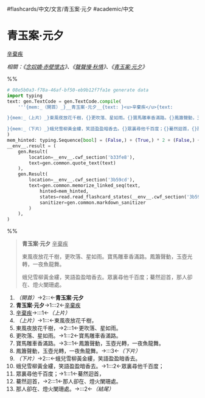 #flashcards/中文/文言/青玉案·元夕 #academic/中文

# 青玉案·元夕
<u>辛棄疾</u>

_相關：《[念奴嬌·赤壁懷古](念奴嬌·赤壁懷古.md)》、《[聲聲慢·秋情](聲聲慢·秋情.md)》、《[青玉案·元夕](青玉案·元夕.md)》_

%%
```Python
# 08e5b0a3-f78a-46af-bf50-eb9b12f7fa1e generate data
import typing
text: gen.TextCode = gen.TextCode.compile(
	'''{mem:_（開首）_}__青玉案·元夕__{text: }<u>辛棄疾</u>{text:

}{mem:_（上片）_}東風夜放花千樹，{}更吹落、星如雨。{}寶馬雕車香滿路。{}鳳簫聲動，玉壺光轉，一夜魚龍舞。{text:

}{mem:_（下片）_}蛾兒雪柳黃金縷，笑語盈盈暗香去。{}眾裏尋他千百度；{}驀然迴首，{}那人卻在、燈火闌珊處。{mem:_（結尾）_}'''
)
mem_hinted: typing.Sequence[bool] = (False,) + (True,) * 2 + (False,) + (True,) * 4 + (False,) + (True,) * 4 + (False,)
__env__.result = (
	gen.Result(
		location=__env__.cwf_section('b33fe8'),
		text=gen.common.quote_text(text)
	),
	gen.Result(
		location=__env__.cwf_section('3b59cd'),
		text=gen.common.memorize_linked_seq(text,
			hinted=mem_hinted,
			states=read.read_flashcard_states(__env__.cwf_section('3b59cd')),
			sanitizer=gen.common.markdown_sanitizer
		)
	),
)
```
%%

<!--08e5b0a3-f78a-46af-bf50-eb9b12f7fa1e generate section="b33fe8"--><!-- The following content is generated at 2022-10-18T00:13:52.355692+08:00. Any edits will be overridden! -->
> __青玉案·元夕__ <u>辛棄疾</u>
>
> 東風夜放花千樹，更吹落、星如雨。寶馬雕車香滿路。鳳簫聲動，玉壺光轉，一夜魚龍舞。
>
> 蛾兒雪柳黃金縷，笑語盈盈暗香去。眾裏尋他千百度；驀然迴首，那人卻在、燈火闌珊處。<!--/08e5b0a3-f78a-46af-bf50-eb9b12f7fa1e-->

<!--08e5b0a3-f78a-46af-bf50-eb9b12f7fa1e generate section="3b59cd"--><!-- The following content is generated at 2022-10-18T00:13:52.364693+08:00. Any edits will be overridden! -->
1. _（開首）_→2:::←__青玉案·元夕__ <!--SR:!2023-06-24,305,272!2023-06-26,372,333-->
2. __青玉案·元夕__→1:::2←<u>辛棄疾</u> <!--SR:!2022-12-02,101,210!2022-12-15,114,232-->
3. <u>辛棄疾</u>→:::1←_（上片）_ <!--SR:!2022-12-07,197,312!2022-10-13,51,252-->
4. _（上片）_→1:::←東風夜放花千樹， <!--SR:!2022-11-28,162,253!2023-07-01,377,333-->
5. 東風夜放花千樹，→2:::1←更吹落、星如雨。 <!--SR:!2022-09-27,126,252!2022-10-01,104,233-->
6. 更吹落、星如雨。→1:::2←寶馬雕車香滿路。 <!--SR:!2022-12-17,179,252!2023-03-05,194,232-->
7. 寶馬雕車香滿路。→3:::1←鳳簫聲動，玉壺光轉，一夜魚龍舞。 <!--SR:!2023-03-06,195,233!2023-03-08,197,233-->
8. 鳳簫聲動，玉壺光轉，一夜魚龍舞。→:::3←_（下片）_ <!--SR:!2022-11-21,198,310!2022-12-10,174,253-->
9. _（下片）_→2:::←蛾兒雪柳黃金縷，笑語盈盈暗香去。 <!--SR:!2022-12-01,153,233!2022-11-20,183,313-->
10. 蛾兒雪柳黃金縷，笑語盈盈暗香去。→1:::2←眾裏尋他千百度； <!--SR:!2023-01-15,198,252!2023-02-24,185,230-->
11. 眾裏尋他千百度；→1:::1←驀然迴首， <!--SR:!2022-10-06,132,252!2022-11-29,163,253-->
12. 驀然迴首，→2:::1←那人卻在、燈火闌珊處。 <!--SR:!2023-03-02,191,233!2022-12-09,173,252-->
13. 那人卻在、燈火闌珊處。→:::2←_（結尾）_ <!--SR:!2023-02-12,267,330!2022-11-06,128,232--><!--/08e5b0a3-f78a-46af-bf50-eb9b12f7fa1e-->
